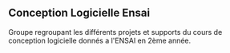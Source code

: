 ## Conception Logicielle Ensai

Groupe regroupant les différents projets et supports du cours de conception logicielle donnés a l'ENSAI en 2ème année.

